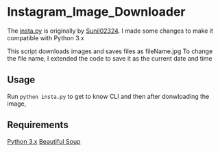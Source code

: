 # Instagram_Image_Downloader

The [insta.py](https://github.com/FlashBlaze/Instagram_Image_Downloader/blob/master/insta.py) is originally by [Sunil02324](https://github.com/Sunil02324/Instagram-Image-Downloader). I made some changes to make it compatible with Python 3.x

This script downloads images and saves files as fileName.jpg 
To change the file name, I extended the code to save it as the current date and time
## Usage

Run
`python insta.py` to get to know CLI and then after donwloading the image, 

## Requirements

[Python 3.x](https://www.python.org/downloads/)
[Beautiful Soup](https://www.crummy.com/software/BeautifulSoup/bs4/doc/)
